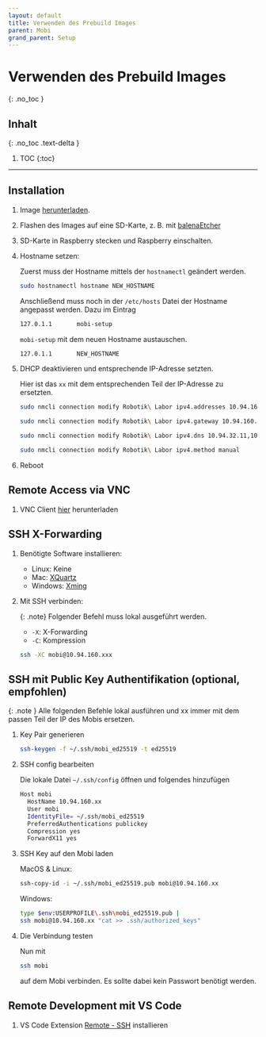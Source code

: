 ```yaml
---
layout: default
title: Verwenden des Prebuild Images
parent: Mobi
grand_parent: Setup
---
```


# Verwenden des Prebuild Images
{: .no_toc }

## Inhalt
{: .no_toc .text-delta }

1. TOC
{:toc}

---

## Installation

1. Image [herunterladen](https://fhwiener.sharepoint.com/:u:/s/BACMobi_cloud/EUx3iKcWVMNDpjr2bIcfgwEBm7VD3D7REHhsJGJzlkuGvg?e=ff3PBE).
2. Flashen des Images auf eine SD-Karte, z. B. mit [balenaEtcher](https://www.balena.io/etcher)
3. SD-Karte in Raspberry stecken und Raspberry einschalten.
4. Hostname setzen:

   Zuerst muss der Hostname mittels der `hostnamectl` geändert werden.

   ```bash
   sudo hostnamectl hostname NEW_HOSTNAME
   ```

   Anschließend muss noch in der `/etc/hosts` Datei der Hostname angepasst werden.
   Dazu im Eintrag

   ```bash
   127.0.1.1       mobi-setup
   ```

   `mobi-setup` mit dem neuen Hostname austauschen.

   ```bash
   127.0.1.1       NEW_HOSTNAME
   ```

5. DHCP deaktivieren und entsprechende IP-Adresse setzten.

   Hier ist das `xx` mit dem entsprechenden Teil der IP-Adresse zu ersetzten.

   ```bash
   sudo nmcli connection modify Robotik\ Labor ipv4.addresses 10.94.160.xx/24
   ```

    ```bash
   sudo nmcli connection modify Robotik\ Labor ipv4.gateway 10.94.160.1
   ```

   ```bash
   sudo nmcli connection modify Robotik\ Labor ipv4.dns 10.94.32.11,10.30.0.11,10.30.0.12
   ```

   ```bash
   sudo nmcli connection modify Robotik\ Labor ipv4.method manual
   ```

6. Reboot

## Remote Access via VNC

1. VNC Client [hier](https://www.realvnc.com/en/connect/download/viewer/) herunterladen

## SSH X-Forwarding

1. Benötigte Software installieren:

   - Linux: Keine
   - Mac: [XQuartz](https://www.xquartz.org)
   - Windows: [Xming](https://www.straightrunning.com/XmingNotes/)

2. Mit SSH verbinden:

   {: .note}
   Folgender Befehl muss lokal ausgeführt werden.

   - `-X`: X-Forwarding
   - `-C`: Kompression

   ```bash
   ssh -XC mobi@10.94.160.xxx
   ```

## SSH mit Public Key Authentifikation (optional, empfohlen)

{: .note }
Alle folgenden Befehle lokal ausführen und xx immer mit dem passen Teil der IP des Mobis ersetzen.

1. Key Pair generieren

   ```bash
   ssh-keygen -f ~/.ssh/mobi_ed25519 -t ed25519
   ```

2. SSH config bearbeiten

   Die lokale Datei ``~/.ssh/config`` öffnen und folgendes hinzufügen

   ```bash
   Host mobi
     HostName 10.94.160.xx
     User mobi
     IdentityFile= ~/.ssh/mobi_ed25519
     PreferredAuthentications publickey
     Compression yes
     ForwardX11 yes
   ```

3. SSH Key auf den Mobi laden
  
      MacOS & Linux:

      ```bash
      ssh-copy-id -i ~/.ssh/mobi_ed25519.pub mobi@10.94.160.xx
      ```

      Windows:

      ```bash
      type $env:USERPROFILE\.ssh\mobi_ed25519.pub | 
      ssh mobi@10.94.160.xx "cat >> .ssh/authorized_keys"
      ```
  
4. Die Verbindung testen

   Nun mit

   ```bash
   ssh mobi
   ```

   auf dem Mobi verbinden. Es sollte dabei kein Passwort benötigt werden.

## Remote Development mit VS Code

1. VS Code Extension [Remote - SSH](https://marketplace.visualstudio.com/items?itemName=ms-vscode-remote.remote-ssh) installieren